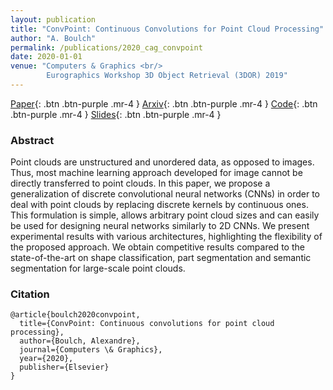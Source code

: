```yaml
---
layout: publication
title: "ConvPoint: Continuous Convolutions for Point Cloud Processing"
author: "A. Boulch"
permalink: /publications/2020_cag_convpoint
date: 2020-01-01
venue: "Computers & Graphics <br/>
        Eurographics Workshop 3D Object Retrieval (3DOR) 2019"
---	
```


[Paper](https://www.sciencedirect.com/science/article/abs/pii/S0097849320300224){: .btn .btn-purple .mr-4 }
[Arxiv](https://arxiv.org/abs/1904.02375){: .btn .btn-purple .mr-4 }
[Code](https://github.com/aboulch/ConvPoint){: .btn .btn-purple .mr-4 }
[Slides](https://aboulch.github.io/files/talks/2019_3dor_conv_slides.pdf){: .btn .btn-purple .mr-4 }


### Abstract

Point clouds are unstructured and unordered data, as opposed to images. Thus, most machine learning approach developed for image cannot be directly transferred to point clouds. In this paper, we propose a generalization of discrete convolutional neural networks (CNNs) in order to deal with point clouds by replacing discrete kernels by continuous ones. This formulation is simple, allows arbitrary point cloud sizes and can easily be used for designing neural networks similarly to 2D CNNs. We present experimental results with various architectures, highlighting the flexibility of the proposed approach. We obtain competitive results compared to the state-of-the-art on shape classification, part segmentation and semantic segmentation for large-scale point clouds.


### Citation

```
@article{boulch2020convpoint,
  title={ConvPoint: Continuous convolutions for point cloud processing},
  author={Boulch, Alexandre},
  journal={Computers \& Graphics},
  year={2020},
  publisher={Elsevier}
}
```